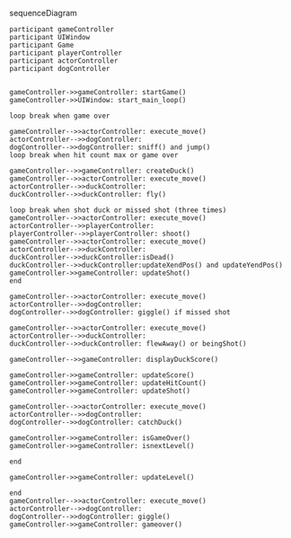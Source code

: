sequenceDiagram

    participant gameController
    participant UIWindow
    participant Game
    participant playerController   
    participant actorController
    participant dogController

    
    gameController->>gameController: startGame()
    gameController->>UIWindow: start_main_loop()
    
    loop break when game over
    
    gameController-->>actorController: execute_move()
    actorController-->>dogController: 
    dogController-->>dogController: sniff() and jump() 
    loop break when hit count max or game over
    
    gameController-->>gameController: createDuck()
    gameController-->>actorController: execute_move()
    actorController-->>duckController: 
    duckController-->>duckController: fly()
    
    loop break when shot duck or missed shot (three times)
    gameController-->>actorController: execute_move()
    actorController-->>playerController: 
    playerController-->>playerController: shoot()
    gameController-->>actorController: execute_move()
    actorController-->>duckController: 
    duckController-->>duckController:isDead()
    duckController-->>duckController:updateXendPos() and updateYendPos()
    gameController->>gameController: updateShot()
    end
    
    gameController-->>actorController: execute_move()
    actorController-->>dogController: 
    dogController-->>dogController: giggle() if missed shot

    gameController-->>actorController: execute_move()
    actorController-->>duckController: 
    duckController-->>duckController: flewAway() or beingShot()

    gameController-->>gameController: displayDuckScore()

    gameController->>gameController: updateScore()
    gameController->>gameController: updateHitCount()
    gameController->>gameController: updateShot()

    gameController-->>actorController: execute_move()
    actorController-->>dogController: 
    dogController-->>dogController: catchDuck()

    gameController->>gameController: isGameOver()
    gameController->>gameController: isnextLevel() 
    
    end

    gameController->>gameController: updateLevel()

    end
    gameController-->>actorController: execute_move()
    actorController-->>dogController: 
    dogController-->>dogController: giggle() 
    gameController->>gameController: gameover()

            